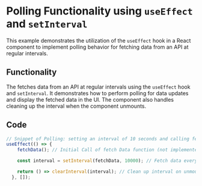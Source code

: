 # Polling Functionality using `useEffect` and `setInterval`

This example demonstrates the utilization of the `useEffect` hook in a React component to implement polling behavior for fetching data from an API at regular intervals.


## Functionality

The fetches data from an API at regular intervals using the `useEffect` hook and `setInterval`. 
It demonstrates how to perform polling for data updates and display the fetched data in the UI. 
The component also handles cleaning up the interval when the component unmounts.

## Code 
``` Typescript
// Snippet of Polling: setting an interval of 10 seconds and calling fetchData every 10 seconds
useEffect(() => {
    fetchData(); // Initial Call of fetch Data function (not implemented here)

    const interval = setInterval(fetchData, 10000); // Fetch data every 10 seconds

    return () => clearInterval(interval); // Clean up interval on unmount
  }, []);

```
